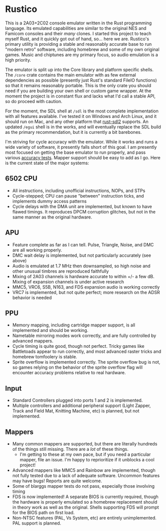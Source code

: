 # Rustico

This is a 2A03+2C02 console emulator written in the Rust programming language. Its emulated capabilities are similar to the original NES and Famicom consoles and their _many_ clones. I started this project to teach myself Rust, and it quickly got out of hand, so... here we are. Rustico's primary utility is providing a stable and reasonably accurate base to run "modern retro" software, including homebrew and some of my own original games. Music and chiptunes are my primary focus, so audio emulation is a high priority.

The emulator is split up into the Core library and platform specific shells. The `/core` crate contains the main emulator with as few external dependencies as possible (presently just Rust's standard FileIO functions) so that it remains reasonably portable. This is the only crate you should need if you are building your own shell or custom game wrapper. At the moment the project is in constant flux and lacks what I'd call a stable API, so do proceed with caution.

For the moment, the SDL shell at `/sdl` is the most complete implementation with all features available. I've tested it on Windows and Arch Linux, and it should run on Mac, and any other platform that [rust-sdl2](https://github.com/Rust-SDL2/rust-sdl2) supports. An updated `/egui` shell is in the works, and will eventually replace the SDL build as the primary recommendation, but it is currently a bit barebones.

I'm striving for cycle accuracy with the emulator. While it works and runs a wide variety of software, it presently falls short of this goal. I am presently most focused on getting the base emulator to run properly, and pass various [accuracy tests](http://tasvideos.org/EmulatorResources/NESAccuracyTests.html). Mapper support should be easy to add as I go. Here is the current state of the major systems:

## 6502 CPU

- All instructions, including unofficial instructions, NOPs, and STPs
- Cycle-stepped; CPU can pause "between" instruction ticks, and implements dummy access patterns
- Cycle delays with the DMA unit are implemented, but known to have flawed timings. It reproduces DPCM corruption glitches, but not in the same manner as the original hardware.

## APU

- Feature complete as far as I can tell. Pulse, Triangle, Noise, and DMC are all working properly.
- DMC wait delay is implemented, but not particularly accurately (see above)
- Audio is emulated at 1.7 MHz then downsampled, so high noise and other unusual timbres are reproduced faithfully
- Mixing of 2A03 channels is hardware accurate to within +/- a few dB. Mixing of expansion channels is under active research
- MMC5, VRC6, S5B, N163, and FDS expansion audio is working correctly
- VRC7 is implemented, but not quite perfect; more research on the ADSR behavior is needed

## PPU

- Memory mapping, including cartridge mapper support, is all implemented and should be working.
- Nametable mirroring modes work correctly, and are fully controlled by advanced mappers.
- Cycle timing is quite good, though not perfect. Tricky games like Battletoads appear to run correctly, and most advanced raster tricks and homebrew tomfoolery is stable.
- Sprite overflow is implemented correctly. The sprite overflow bug is not, so games relying on the behavior of the sprite overflow flag will encounter accuracy problems relative to real hardware.

## Input

- Standard Controllers plugged into ports 1 and 2 is implemented. 
- Multiple controllers and additional peripheral support (Light Zapper, Track and Field Mat, Knitting Machine, etc) is planned, but not implemented.

## Mappers

- Many common mappers are supported, but there are literally hundreds of the things still missing. There are a *lot* of these things.
    - I'm getting to these at my own pace, but if you need a particular mapper, file an issue. I'm happy to reprioritize if it unblocks a cool project!
- Advanced mappers like MMC5 and Rainbow are implemented, though not fully tested due to a lack of adequate software. Uncommon features may have bugs! Reports are quite welcome.
- Some of blarggs mapper tests do not pass, especially those involving timing
- FDS is now implemented! A separate BIOS is currently required, though the hardware is properly emulated so a homebrew replacement should in theory work as well as the original. Shells supporting FDS will prompt for the BIOS path on first load.
- Non-NTSC features (PAL, Vs System, etc) are entirely unimplemented. PAL support is planned.
